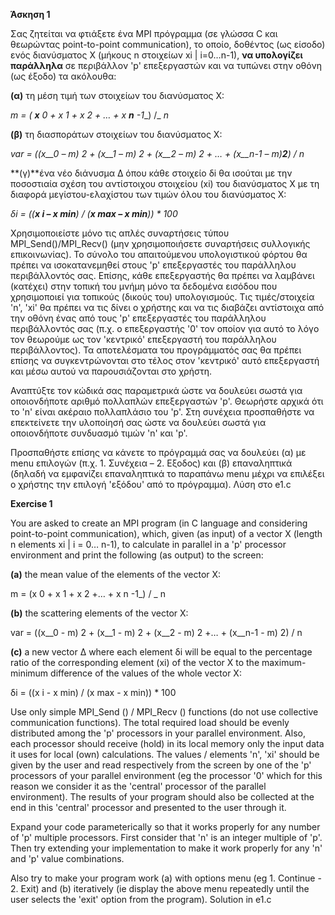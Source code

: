 **Άσκηση 1**

Σας ζητείται να φτιάξετε ένα MPI πρόγραμμα (σε γλώσσα C και θεωρώντας point-to-point communication), το οποίο, δοθέντος (ως είσοδο) ενός διανύσματος X (μήκους n στοιχείων xi | i=0…n-1), **να υπολογίζει παράλληλα** σε περιβάλλον &#39;p&#39; επεξεργαστών και να τυπώνει στην οθόνη (ως έξοδο) τα ακόλουθα:

**(α)** τη μέση τιμή των στοιχείων του διανύσματος X:

_m_ _= ( __x__ 0_ _+_ _x __1_ _+_ _x__ 2_ _+ … +_ _x __n__ -1__) /_ _n_

**(β)** τη διασποράτων στοιχείων του διανύσματος X:

_var = ((x__0_ _– m)_ _2_ _+ (x__1_ _– m)_ _2_ _+ (x__2_ _– m)_ _2_ _+ … + (x__n-1_ _– m)__2__) / n_

**(γ)**ένα νέο διάνυσμα Δ όπου κάθε στοιχείο δi θα ισούται με την ποσοστιαία σχέση του αντίστοιχου στοιχείου (xi) του διανύσματος Χ με τη διαφορά μεγίστου-ελαχίστου των τιμών όλου του διανύσματος Χ:

_δi_ _= ((__x __i_ _–_ _x__ min__) / (__x __max_ _–_ _x__ min__)) \* 100_

Χρησιμοποιείστε μόνο τις απλές συναρτήσεις τύπου MPI\_Send()/MPI\_Recv() (μην χρησιμοποιήσετε συναρτήσεις συλλογικής επικοινωνίας). Το σύνολο του απαιτούμενου υπολογιστικού φόρτου θα πρέπει να ισοκατανεμηθεί στους &#39;p&#39; επεξεργαστές του παράλληλου περιβάλλοντός σας. Επίσης, κάθε επεξεργαστής θα πρέπει να λαμβάνει (κατέχει) στην τοπική του μνήμη μόνο τα δεδομένα εισόδου που χρησιμοποιεί για τοπικούς (δικούς του) υπολογισμούς. Τις τιμές/στοιχεία &#39;n&#39;, &#39;xi&#39; θα πρέπει να τις δίνει ο χρήστης και να τις διαβάζει αντίστοιχα από την οθόνη ένας από τους &#39;p&#39; επεξεργαστές του παράλληλου περιβάλλοντός σας (π.χ. ο επεξεργαστής &#39;0&#39; τον οποίον για αυτό το λόγο τον θεωρούμε ως τον &#39;κεντρικό&#39; επεξεργαστή του παράλληλου περιβάλλοντος). Τα αποτελέσματα του προγράμματός σας θα πρέπει επίσης να συγκεντρώνονται στο τέλος στον &#39;κεντρικό&#39; αυτό επεξεργαστή και μέσω αυτού να παρουσιάζονται στο χρήστη.

Αναπτύξτε τον κώδικά σας παραμετρικά ώστε να δουλεύει σωστά για οποιονδήποτε αριθμό πολλαπλών επεξεργαστών &#39;p&#39;. Θεωρήστε αρχικά ότι το &#39;n&#39; είναι ακέραιο πολλαπλάσιο του &#39;p&#39;. Στη συνέχεια προσπαθήστε να επεκτείνετε την υλοποίησή σας ώστε να δουλεύει σωστά για οποιονδήποτε συνδυασμό τιμών &#39;n&#39; και &#39;p&#39;.

Προσπαθήστε επίσης να κάνετε το πρόγραμμά σας να δουλεύει (α) με menu επιλογών (π.χ. 1. Συνέχεια – 2. Εξοδος) και (β) επαναληπτικά (δηλαδή να εμφανίζει επαναληπτικά το παραπάνω menu μέχρι να επιλέξει ο χρήστης την επιλογή &#39;εξόδου&#39; από το πρόγραμμα).
Λύση στο e1.c


**Exercise 1**

You are asked to create an MPI program (in C language and considering point-to-point communication), which, given (as input) of a vector X (length n elements xi | i = 0… n-1), to calculate in parallel in a 'p' processor environment and print the following (as output) to the screen:

**(a)** the mean value of the elements of the vector X:

m = (x 0 + x 1 + x 2 +… + x n -1_) / _ n

**(b)** the scattering elements of the vector X:

var = ((x__0 - m) 2 + (x__1 - m) 2 + (x__2 - m) 2 +… + (x__n-1 - m) 2) / n

**(c)** a new vector Δ where each element δi will be equal to the percentage ratio of the corresponding element (xi) of the vector X to the maximum-minimum difference of the values ​​of the whole vector X:

δi = ((x i - x min) / (x max - x min)) * 100

Use only simple MPI_Send () / MPI_Recv () functions (do not use collective communication functions). The total required load should be evenly distributed among the 'p' processors in your parallel environment. Also, each processor should receive (hold) in its local memory only the input data it uses for local (own) calculations. The values ​​/ elements 'n', 'xi' should be given by the user and read respectively from the screen by one of the 'p' processors of your parallel environment (eg the processor '0' which for this reason we consider it as the 'central' processor of the parallel environment). The results of your program should also be collected at the end in this 'central' processor and presented to the user through it.

Expand your code parameterically so that it works properly for any number of 'p' multiple processors. First consider that 'n' is an integer multiple of 'p'. Then try extending your implementation to make it work properly for any 'n' and 'p' value combinations.

Also try to make your program work (a) with options menu (eg 1. Continue - 2. Exit) and (b) iteratively (ie display the above menu repeatedly until the user selects the 'exit' option from the program). Solution in e1.c
